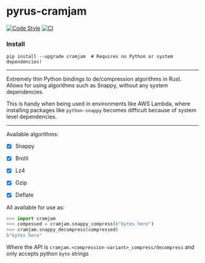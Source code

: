 # pyrus-cramjam

[![Code Style](https://img.shields.io/badge/code%20style-black-000000.svg)](https://github.com/python/black)
[![CI](https://github.com/milesgranger/pyrus-cramjam/workflows/MasterCI/badge.svg?branch=master)](https://github.com/milesgranger/pyrus-cramjam/actions?query=branch=master)


### Install
```commandline
pip install --upgrade cramjam  # Requires no Python or system dependencies!
```

---

Extremely thin Python bindings to de/compression algorithms in Rust.
Allows for using algorithms such as Snappy, without any system dependencies.

This is handy when being used in environments like AWS Lambda, where installing
packages like `python-snappy` becomes difficult because of system level dependencies.

---

Available algorithms:

- [X] Snappy
- [X] Brotli
- [X] Lz4
- [X] Gzip
- [X] Deflate


All available for use as:

```python
>>> import cramjam
>>> compessed = cramjam.snappy_compress(b"bytes here")
>>> cramjam.snappy_decompress(compressed)
b"bytes here"
```

Where the API is `cramjam.<compression-variant>_compress/decompress` and only accepts
python `byte` strings
